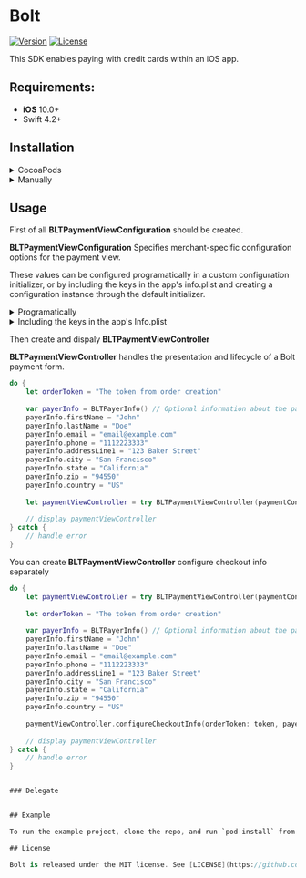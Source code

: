 # Bolt

[![Version](https://img.shields.io/cocoapods/v/Bolt.svg?style=flat)](http://cocoapods.org/pods/Bolt)
[![License](https://img.shields.io/cocoapods/l/Bolt.svg?style=flat)](http://cocoapods.org/pods/Bolt)

This SDK enables paying with credit cards within an iOS app.

## Requirements:
- **iOS** 10.0+
- Swift 4.2+

## Installation

<details>
<summary>CocoaPods</summary>
</br>
<p>To integrate Bolt into your Xcode project using <a href="http://cocoapods.org">CocoaPods</a>, specify it in your <code>Podfile</code>:</p>

```ruby
pod "Bolt"
```
</details>


<details>
<summary>Manually</summary>
</br>
Clone the repo and drag the Bolt folder into your project.

</details>

## Usage

First of all **BLTPaymentViewConfiguration** should be created.

**BLTPaymentViewConfiguration** Specifies merchant-specific configuration options for the payment view.

These values can be configured programatically in a custom configuration initializer, or by including the keys in the app's info.plist and creating a configuration instance through the default initializer.

<details>
<summary>Programatically</summary>
</br>

```swift
let serverEnvironment: BLTServerEnvironment = .production // or .sandbox
let publishableKey = "YOUR PUBLISHABLE KEY"
let paymentViewConfiguration = BLTPaymentViewConfiguration(publishableKey: publishableKey, serverEnvironment: serverEnvironment)
```
</details>


<details>
<summary>Including the keys in the app's Info.plist</summary>
</br>
<p>Include the keys <b>BLTPublishableKey</b> and <b>BLTServerEnvironmentKey</b> in the app's info.plist.</p>

- For **BLTServerEnvironmentKey**, a value of **0** specifies the **sandbox** server environment, a value of **1** specifies the **production** environment.
- If **BLTServerEnvironmentKey** isn't present, production is assumed.

1. Right-click **info.plist**, and choose **Open As Source Code**.
2. Copy and paste the following XML snippet into the body of your file (`<dict>...</dict>`).

```XML
<key>BLTPublishableKey</key>
<string>Your Publishable Key</string>
<key>BLTServerEnvironment</key>
<integer>0</integer>
```

3. Create a configuration instance through the default initializer. Throws an exception if a default initializer is creating but the **BLTPublishableKey** isn't present in the Info.plist.

```swift
let paymentViewConfiguration = BLTPaymentViewConfiguration()
```

</details>


Then create and dispaly **BLTPaymentViewController**

**BLTPaymentViewController** handles the presentation and lifecycle of a Bolt payment form.

```swift
do {
    let orderToken = "The token from order creation"
    
    var payerInfo = BLTPayerInfo() // Optional information about the payer used to pre-fill the payment form.
    payerInfo.firstName = "John"
    payerInfo.lastName = "Doe"
    payerInfo.email = "email@example.com"
    payerInfo.phone = "1112223333"
    payerInfo.addressLine1 = "123 Baker Street"
    payerInfo.city = "San Francisco"
    payerInfo.state = "California"
    payerInfo.zip = "94550"
    payerInfo.country = "US"
    
    let paymentViewController = try BLTPaymentViewController(paymentConfiguration: paymentConfiguration, orderToken: orderToken, payerInfo: payerInfo)
    
    // display paymentViewController
} catch {
    // handle error
}
```

You can create **BLTPaymentViewController** configure checkout info separately

```swift
do {    
    let paymentViewController = try BLTPaymentViewController(paymentConfiguration: paymentConfiguration)
    
    let orderToken = "The token from order creation"
    
    var payerInfo = BLTPayerInfo() // Optional information about the payer used to pre-fill the payment form.
    payerInfo.firstName = "John"
    payerInfo.lastName = "Doe"
    payerInfo.email = "email@example.com"
    payerInfo.phone = "1112223333"
    payerInfo.addressLine1 = "123 Baker Street"
    payerInfo.city = "San Francisco"
    payerInfo.state = "California"
    payerInfo.zip = "94550"
    payerInfo.country = "US"
    
    paymentViewController.configureCheckoutInfo(orderToken: token, payerInfo: payerInfo)
    
    // display paymentViewController
} catch {
    // handle error
}


### Delegate


## Example 

To run the example project, clone the repo, and run `pod install` from the Example directory first.

## License

Bolt is released under the MIT license. See [LICENSE](https://github.com/BoltApp/bolt-ios/blob/master/LICENSE) for more information.
